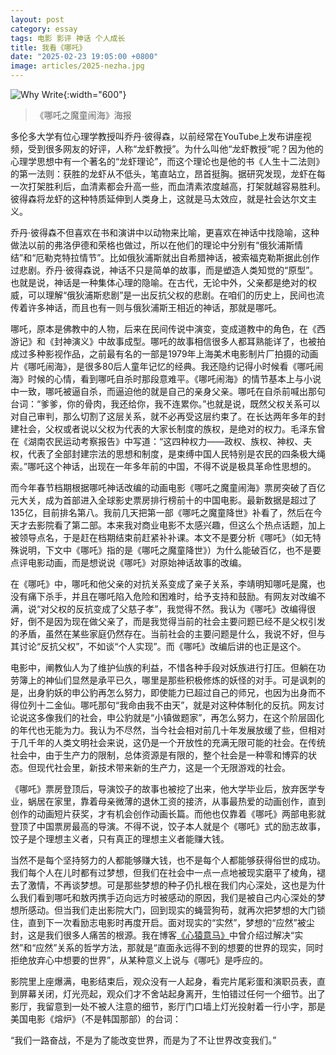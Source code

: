 ```yaml
---
layout: post
category: essay
tags: 电影 影评 神话 个人成长
title: 我看《哪吒》
date: "2025-02-23 19:05:00 +0800"
image: articles/2025-nezha.jpg
---
```


![Why Write]({{site.images_baseurl}}/articles/2025-nezha.jpg){:width="600"}
> 《哪吒之魔童闹海》海报

多伦多大学有位心理学教授叫乔丹·彼得森，以前经常在YouTube上发布讲座视频，受到很多网友的好评，人称“龙虾教授”。为什么叫他“龙虾教授”呢？因为他的心理学思想中有一个著名的“龙虾理论”，而这个理论也是他的书《人生十二法则》的第一法则：获胜的龙虾从不低头，笔直站立，昂首挺胸。据研究发现，龙虾在每一次打架胜利后，血清素都会升高一些，而血清素浓度越高，打架就越容易胜利。彼得森将龙虾的这种特质延伸到人类身上，这就是马太效应，就是社会达尔文主义。

乔丹·彼得森不但喜欢在书和演讲中以动物来比喻，更喜欢在神话中找隐喻，这种做法以前的弗洛伊德和荣格也做过，所以在他们的理论中分别有“俄狄浦斯情结”和“厄勒克特拉情节”。比如俄狄浦斯就出自希腊神话，被索福克勒斯据此创作过悲剧。乔丹·彼得森说，神话不只是简单的故事，而是塑造人类知觉的“原型”。也就是说，神话是一种集体心理的隐喻。在古代，无论中外，父亲都是绝对的权威，可以理解“俄狄浦斯悲剧”是一出反抗父权的悲剧。在咱们的历史上，民间也流传着许多神话，而且也有一则与俄狄浦斯王相近的神话，那就是哪吒。

哪吒，原本是佛教中的人物，后来在民间传说中演变，变成道教中的角色，在《西游记》和《封神演义》中故事成型。哪吒的故事相信很多人都耳熟能详了，也被拍成过多种影视作品，之前最有名的一部是1979年上海美术电影制片厂拍摄的动画片《哪吒闹海》，是很多80后人童年记忆的经典。我还隐约记得小时候看《哪吒闹海》时候的心情，看到哪吒自杀时那段意难平。《哪吒闹海》的情节基本上与小说中一致，哪吒被逼自杀，而逼迫他的就是自己的亲身父亲。哪吒在自杀前喊出那句台词：“爹爹，你的骨肉，我还给你，我不连累你。”也就是说，既然父权关系可以对自己审判，那么切割了这层关系，就不必再受这层约束了。在长达两年多年的封建社会，父权或者说以父权为代表的大家长制度的族权，是绝对的权力。毛泽东曾在《湖南农民运动考察报告》中写道：“这四种权力——政权、族权、神权、夫权，代表了全部封建宗法的思想和制度，是束缚中国人民特别是农民的四条极大绳索。”哪吒这个神话，出现在一年多年前的中国，不得不说是极具革命性思想的。

而今年春节档期根据哪吒神话改编的动画电影《哪吒之魔童闹海》票房突破了百亿元大关，成为首部进入全球影史票房排行榜前十的中国电影。最新数据是超过了135亿，目前排名第八。我前几天把第一部《哪吒之魔童降世》补看了，然后在今天才去影院看了第二部。本来我对商业电影不太感兴趣，但这么个热点话题，加上被领导点名，于是赶在档期结束前赶紧补补课。本文不是要分析《哪吒》（如无特殊说明，下文中《哪吒》指的是《哪吒之魔童降世》）为什么能破百亿，也不是要点评电影动画，而是想说说《哪吒》对原始神话故事的改编。

在《哪吒》中，哪吒和他父亲的对抗关系变成了亲子关系，李靖明知哪吒是魔，也没有痛下杀手，并且在哪吒陷入危险和困难时，给予支持和鼓励。有网友对改编不满，说“对父权的反抗变成了父慈子孝”，我觉得不然。我认为《哪吒》改编得很好，倒不是因为现在做父亲了，而是我觉得当前的社会主要问题已经不是父权引发的矛盾，虽然在某些家庭仍然存在。当前社会的主要问题是什么，我说不好，但与其讨论“反抗父权”，不如谈“个人实现”。而《哪吒》改编后讲的也正是这个。

电影中，阐教仙人为了维护仙族的利益，不惜各种手段对妖族进行打压。但躺在功劳簿上的神仙们显然是承平已久，哪里是那些积极修炼的妖怪的对手。可是讽刺的是，出身豹妖的申公豹再怎么努力，即使能力已超过自己的师兄，也因为出身而不得位列十二金仙。哪吒那句“我命由我不由天”，就是对这种体制化的反抗。网友讨论说这多像我们的社会，申公豹就是“小镇做题家”，再怎么努力，在这个阶层固化的年代也无能为力。我认为不尽然，当今社会相对前几十年发展放缓了些，但相对于几千年的人类文明社会来说，这仍是一个开放性的充满无限可能的社会。在传统社会中，由于生产力的限制，总体资源是有限的，整个社会是一种零和博弈的状态。但现代社会里，新技术带来新的生产力，这是一个无限游戏的社会。

《哪吒》票房登顶后，导演饺子的故事也被挖了出来，他大学毕业后，放弃医学专业，蜗居在家里，靠着母亲微薄的退休工资的接济，从事最热爱的动画创作，直到创作的动画短片获奖，才有机会创作动画长篇。而他也仅靠着《哪吒》两部电影就登顶了中国票房最高的导演。不得不说，饺子本人就是个《哪吒》式的励志故事，饺子是个理想主义者，只有真正的理想主义者能赚大钱。

当然不是每个坚持努力的人都能够赚大钱，也不是每个人都能够获得俗世的成功。我们每个人在儿时都有过梦想，但我们在社会中一点一点地被现实磨平了棱角，褪去了激情，不再谈梦想。可是那些梦想的种子仍扎根在我们内心深处，这也是为什么我们看到哪吒和敖丙携手迈向远方时被感动的原因，我们是被自己内心深处的梦想所感动。但当我们走出影院大门，回到现实的蝇营狗苟，就再次把梦想的大门锁住，直到下一次看励志电影时再度开启。面对现实的“实然”，梦想的“应然”被尘封，这是我们很多人痛苦的根源。我在博客[《心猿意马》](/articles/restless-mind-2024-review)中曾介绍过解决“实然”和“应然”关系的哲学方法，那就是“直面永远得不到的想要的世界的现实，同时拒绝放弃心中想要的世界”，从某种意义上说与《哪吒》是呼应的。

影院里上座爆满，电影结束后，观众没有一人起身，看完片尾彩蛋和演职员表，直到屏幕关闭，灯光亮起，观众们才不舍站起身离开，生怕错过任何一个细节。出了影厅，我留意到一处不被人注意的细节，影厅门口墙上灯光投射着一行小字，那是美国电影《熔炉》（不是韩国那部）的台词：

“我们一路奋战，不是为了能改变世界，而是为了不让世界改变我们。”
